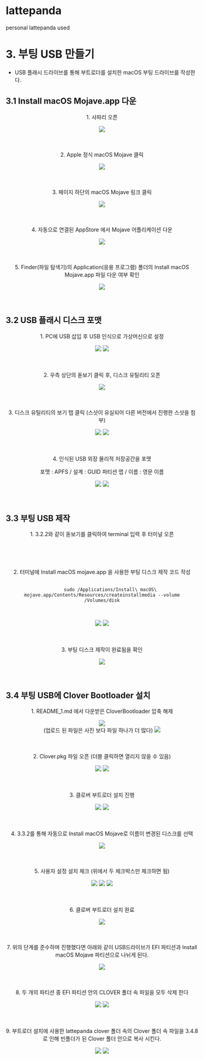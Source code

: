# lattepanda
personal lattepanda used

  # 3. 부팅 USB 만들기
  - USB 플래시 드라이브를 통해 부트로더를 설치한 macOS 부팅 드라이브를 작성한다.

  ## 3.1 Install macOS Mojave.app 다운 
  
<div align="center">
  <p> 1. 사파리 오픈 </p>
  <img src="https://user-images.githubusercontent.com/92789013/192327793-0640c057-f559-4d7e-9678-7bb8d71b9f64.PNG">
  <br>
  <br>
  <br>
  
  <p> 2. Apple 정식 macOS Mojave 클릭 </p>
  <img src="https://user-images.githubusercontent.com/92789013/192327799-f977d4af-22eb-4964-a438-a1dee5de5d96.PNG">
  <br>
  <br>
  <br>
  
  <p> 3. 페이지 하단의 macOS Mojave 링크 클릭 </p>
  <img src="https://user-images.githubusercontent.com/92789013/192327807-54c43011-f92d-42a1-9cfb-684428647a7b.PNG">
  <br>
  <br>
  <br>
  
  <p> 4. 자동으로 연결된 AppStore 에서 Mojave 어플리케이션 다운</p>
  <img src="https://user-images.githubusercontent.com/92789013/192327815-b7ce9cc9-5824-41e0-a119-1a9243caca32.PNG">
  <br>
  <br>
  <br>
  
  <p> 5. Finder(파일 탐색기)의 Application(응용 프로그램) 폴더의 Install macOS Mojave.app 파일 다운 여부 확인</p>
  <img src="https://user-images.githubusercontent.com/92789013/192327831-d6f364a3-d465-4738-9cfd-5b3698697013.PNG">
  <br>
  <br>
  <br>
 </div>
   
  ## 3.2 USB 플래시 디스크 포맷 
<div align="center">
  <p> 1. PC에 USB 삽입 후 USB 인식으로 가상머신으로 설정 </p>
  <img src="https://user-images.githubusercontent.com/92789013/192327905-6436867f-fb21-46df-9b27-e8eb22eebd5c.PNG">
  <img src="https://user-images.githubusercontent.com/92789013/192327919-db7f1cb1-c54d-4bea-a083-95875d767e34.PNG">
  <br>
  <br>
  <br>
  
  <p> 2. 우측 상단의 돋보기 클릭 후, 디스크 유틸리티 오픈 </p>
  <img src="https://user-images.githubusercontent.com/92789013/192327928-3bd1b5f8-47f5-45fe-9ce4-7e79108bc05f.PNG">
  <br>
  <br>
  <br>
  
  <p> 3. 디스크 유틸리티의 보기 탭 클릭 (스샷이 유실되어 다른 버전에서 진행한 스샷을 첨부) </p>
  <img src="https://user-images.githubusercontent.com/92789013/192327935-4dc6ba15-dc99-4a63-9aaa-dd4a12c8e0de.PNG">
  <img src="https://user-images.githubusercontent.com/92789013/192327834-6d50e4bc-585f-4d4b-8c7a-5a973e53d6b9.png">
  <br>
  <br>
  <br>
  
  <p> 4. 인식된 USB 외장 물리적 저장공간을 포맷</p>
  <p> 포맷 : APFS / 설계 : GUID 파티션 맵 / 이름 : 영문 이름 </p>
  <img src="https://user-images.githubusercontent.com/92789013/192327837-6e5a0f15-288b-4eaa-b7e2-b22e21ac59b5.png">
  <img src="https://user-images.githubusercontent.com/92789013/192327842-a52db897-228d-4e0c-b0ec-9072e823af35.png">
  <br>
  <br>
  <br>
  
</div>
  
  ## 3.3 부팅 USB 제작
  
<div align="center">
  <p> 1. 3.2.2와 같이 돋보기를 클릭하여 terminal 입력 후 터미널 오픈 </p>
  <br>
  <br>
  <br>
  
  <p> 2. 터미널에 Install macOS mojave.app 을 사용한 부팅 디스크 제작 코드 작성 </p>
  <pre>
    <code>
      sudo /Applications/Install\ macOS\ mojave.app/Contents/Resources/createinstallmedia --volume /Volumes/disk
    </code>
  </pre>
  <img src="https://user-images.githubusercontent.com/92789013/192327938-0abc1bf1-4bd4-4230-8708-0d6e1e232775.PNG">
  <img src="https://user-images.githubusercontent.com/92789013/192327941-d9d275a0-db60-41be-9404-4a877a37f2c4.PNG">
  <br>
  <br>
  <br>
  
  <p> 3. 부팅 디스크 제작이 완료됨을 확인 </p>
  <img src="https://user-images.githubusercontent.com/92789013/192327957-0ff6fd6f-1829-4b8d-9de1-77e358d62213.PNG">
  <br>
  <br>
  <br>
</div>
  
  ## 3.4 부팅 USB에 Clover Bootloader 설치 
<div align="center">
  <p> 1. README_1.md 에서 다운받은 CloverBootloader 압축 해제 </p>
  <img src="https://user-images.githubusercontent.com/92789013/192327963-02f71d3f-7c2b-48f5-a5f1-49c70683c934.PNG">
  <br>
  (업로드 된 파일은 사진 보다 파일 하나가 더 많다)
  <img src="https://user-images.githubusercontent.com/92789013/192445184-95a72412-e77c-4c6e-9dad-31c9fe9bceb4.png">
  <br>
  <br>
  <br>
  
  <p> 2. Clover.pkg 파일 오픈 (더블 클릭하면 열리지 않을 수 있음) </p>
  <img src="https://user-images.githubusercontent.com/92789013/192327968-488dff6e-3787-4646-aef1-3a06e89cdec9.PNG">
  <img src="https://user-images.githubusercontent.com/92789013/192327970-e630b25c-21e2-45e9-9f69-a2d34955a734.PNG">
  <br>
  <br>
  <br>
  
  <p> 3. 클로버 부트로더 설치 진행</p>
  <img src="https://user-images.githubusercontent.com/92789013/192327981-a10b88cf-8842-4d12-b544-33e1fdaedfb0.PNG">
  <img src="https://user-images.githubusercontent.com/92789013/192327998-6fdaf961-d6d8-4fe2-bf40-c2174102f665.png">
  <br>
  <br>
  <br>
  
  <p> 4. 3.3.2를 통해 자동으로 Install macOS Mojave로 이름이 변경된 디스크를 선택 </p>
  <img src="https://user-images.githubusercontent.com/92789013/192328011-e995e6b1-005d-4adc-96ef-be5ad382a4ba.PNG">
  <br>
  <br>
  <br>
  
  
  <p> 5. 사용자 설정 설치 체크 (위에서 두 체크박스만 체크하면 됨)</p>
  <img src="https://user-images.githubusercontent.com/92789013/192328007-1b46598b-9e9e-4691-832c-3b51b0127d93.png">
  <img src="https://user-images.githubusercontent.com/92789013/192328023-ce3946ee-5ac4-4c26-bb99-c709982f2f4b.PNG">
  <img src="https://user-images.githubusercontent.com/92789013/192328032-d0096f1e-1b21-4041-bd89-9cfb2c266d25.PNG">
  <br>
  <br>
  <br>
  
  <p> 6. 클로버 부트로더 설치 완료 </p>
  <img src="https://user-images.githubusercontent.com/92789013/192328063-2b0e4cd4-fc1e-4f0f-b354-37281596984a.PNG">
  <br>
  <br>
  <br>
  
  
  <p> 7. 위의 단계를 준수하며 진행했다면 아래와 같이 USB드라이브가 EFI 파티션과 Install macOS Mojave 파티션으로 나뉘게 된다.</p>
  <img src="https://user-images.githubusercontent.com/92789013/192465352-6881fdf5-75d0-4462-a3c5-14b8346242e1.png">
  <br>
  <br>
  <br>
  
  
  <p> 8. 두 개의 파티션 중 EFI 파티션 안의 CLOVER 폴더 속 파일을 모두 삭제 한다 </p>
  <img src="https://user-images.githubusercontent.com/92789013/192465376-c5cf5e58-a6f9-44b3-a668-cf79563a30cd.png">
  <img src="https://user-images.githubusercontent.com/92789013/192328077-bfec8f8a-0199-4a56-a080-bfe56732499c.PNG">
  <br>
  <br>
  <br>
  
  <p> 9. 부트로더 설치에 사용한 lattepanda clover 폴더 속의 Clover 폴더 속 파일을 3.4.8로 인해 빈폴더가 된 Clover 폴더 안으로 복사 시킨다.</p>
  <img src="https://user-images.githubusercontent.com/92789013/192328083-1c3165c0-a6ee-4a6e-82ac-154bccc37822.PNG">
  <img src="https://user-images.githubusercontent.com/92789013/192328091-50aa0629-a86d-46e7-b16a-548bab8f9829.PNG">
  <br>
  <br>
  <br>
  
  
